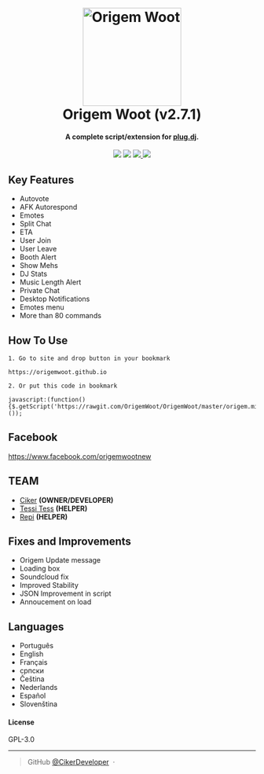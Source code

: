 
<h1 align="center">
  <br>
  <a href="https://origemwoot.github.io"><img src="https://i.imgur.com/YsvfUtf.png" alt="Origem Woot" width="200"></a>
  <br>
  Origem Woot (v2.7.1)
  <br>
</h1>

<h4 align="center">A complete script/extension for <a href="http://plug.dj" target="_blank">plug.dj</a>.</h4>
<p align="center">
    <a href="http://waffle.io/OrigemWoot/OrigemWoot"><img src="https://badge.waffle.io/OrigemWoot/OrigemWoot.svg?label=ready&title=Ready"></a>
  </a>
  <a href="https://gitter.im/OrigemWootOW/Lobby"><img src="https://badges.gitter.im/OrigemWootOW/Lobby.svg"></a>
  <a href="#">
      <img src="https://img.shields.io/badge/SayThanks.io-%E2%98%BC-1EAEDB.svg">
  </a>
  <a href="https://www.paypal.me/1microfix">
    <img src="https://img.shields.io/badge/$-donate-ff69b4.svg?maxAge=2592000&amp;style=flat">
  </a>
</p>


## Key Features

* Autovote
* AFK Autorespond
* Emotes
* Split Chat
* ETA
* User Join
* User Leave
* Booth Alert
* Show Mehs
* DJ Stats
* Music Length Alert
* Private Chat
* Desktop Notifications
* Emotes menu
* More than 80 commands

## How To Use

```
1. Go to site and drop button in your bookmark

https://origemwoot.github.io

2. Or put this code in bookmark

javascript:(function(){$.getScript('https://rawgit.com/OrigemWoot/OrigemWoot/master/origem.min.js');}());

```

## Facebook

https://www.facebook.com/origemwootnew

## TEAM

- [Ciker](https://github.com/CikerDeveloper) __(OWNER/DEVELOPER)__
- [Tessi Tess](https://github.com/Tessi1998) __(HELPER)__
- [Repi](https://github.com/Repi1K97) __(HELPER)__

## Fixes and Improvements

- Origem Update message
- Loading box
- Soundcloud fix
- Improved Stability
- JSON Improvement in script
- Annoucement on load

## Languages

- Português
- English
- Français
- српски
- Čeština
- Nederlands
- Español
- Slovenština

#### License

GPL-3.0

---

> GitHub [@CikerDeveloper](https://github.com/CikerDeveloper) &nbsp;&middot;&nbsp;

